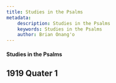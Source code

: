 ```yaml
---
title: Studies in the Psalms
metadata:
    description: Studies in the Psalms
    keywords: Studies in the Psalms
    author: Brian Onang'o
---
```


#### Studies in the Psalms

## 1919 Quater 1
